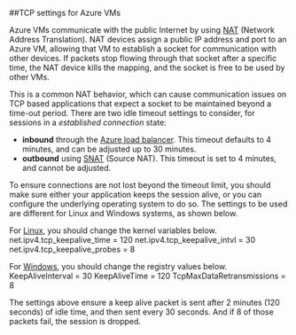 ##<a name="tcp-settings-for-azure-vms"></a>TCP settings for Azure VMs

Azure VMs communicate with the public Internet by using [NAT][nat] (Network Address Translation). NAT devices assign a public IP address and port to an Azure VM, allowing that VM to establish a socket for communication with other devices. If packets stop flowing through that socket after a specific time, the NAT device kills the mapping, and the socket is free to be used by other VMs.

This is a common NAT behavior, which can cause communication issues on TCP based applications that expect a socket to be maintained beyond a time-out period. There are two idle timeout settings to consider, for sessions in a *established connection* state:

- **inbound** through the [Azure load balancer][azure-lb-timeout]. This timeout defaults to 4 minutes, and can be adjusted up to 30 minutes.
- **outbound** using [SNAT][snat] (Source NAT). This timeout is set to 4 minutes, and cannot be adjusted.

To ensure connections are not lost beyond the timeout limit, you should make sure either your application keeps the session alive, or you can configure the underlying operating system to do so. The settings to be used are different for Linux and Windows systems, as shown below.

For [Linux][linux], you should change the kernel variables below.
net.ipv4.tcp_keepalive_time = 120 net.ipv4.tcp_keepalive_intvl = 30 net.ipv4.tcp_keepalive_probes = 8
 
For [Windows][windows], you should change the registry values below.
KeepAliveInterval = 30 KeepAliveTime = 120 TcpMaxDataRetransmissions = 8


The settings above ensure a keep alive packet is sent after 2 minutes (120 seconds) of idle time, and then sent every 30 seconds. And if 8 of those packets fail, the session is dropped.

<!-- links -->
[nat]: http://computer.howstuffworks.com/nat.htm
[snat]: ../load-balancer/load-balancer-overview.md/#source-nat
[linux]: http://tldp.org/HOWTO/TCP-Keepalive-HOWTO/usingkeepalive.html
[windows]: http://blogs.technet.com/b/nettracer/archive/2010/06/03/things-that-you-may-want-to-know-about-tcp-keepalives.aspx
[azure-lb-timeout]: ../load-balancer/load-balancer-tcp-idle-timeout.md